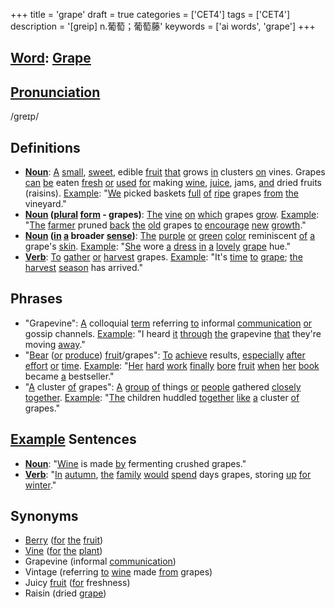 +++
title = 'grape'
draft = true
categories = ['CET4']
tags = ['CET4']
description = '[greip] n.葡萄；葡萄藤'
keywords = ['ai words', 'grape']
+++

## [Word](/post/word/): [Grape](/post/grape/)

## [Pronunciation](/post/pronunciation/)
/ɡreɪp/

## Definitions
- **[Noun](/post/noun/)**: [A](/post/a/) [small](/post/small/), [sweet](/post/sweet/), edible [fruit](/post/fruit/) [that](/post/that/) grows [in](/post/in/) clusters [on](/post/on/) vines. Grapes [can](/post/can/) [be](/post/be/) eaten [fresh](/post/fresh/) [or](/post/or/) [used](/post/used/) [for](/post/for/) making [wine](/post/wine/), [juice](/post/juice/), jams, [and](/post/and/) dried fruits (raisins). [Example](/post/example/): "[We](/post/we/) picked baskets [full](/post/full/) [of](/post/of/) [ripe](/post/ripe/) grapes [from](/post/from/) [the](/post/the/) vineyard."
- **[Noun](/post/noun/) ([plural](/post/plural/) [form](/post/form/) - grapes)**: [The](/post/the/) [vine](/post/vine/) [on](/post/on/) [which](/post/which/) grapes [grow](/post/grow/). [Example](/post/example/): "[The](/post/the/) [farmer](/post/farmer/) pruned [back](/post/back/) [the](/post/the/) [old](/post/old/) grapes [to](/post/to/) [encourage](/post/encourage/) [new](/post/new/) [growth](/post/growth/)."
- **[Noun](/post/noun/) ([in](/post/in/) [a](/post/a/) broader [sense](/post/sense/))**: [The](/post/the/) [purple](/post/purple/) [or](/post/or/) [green](/post/green/) [color](/post/color/) reminiscent [of](/post/of/) [a](/post/a/) grape's [skin](/post/skin/). [Example](/post/example/): "[She](/post/she/) wore [a](/post/a/) [dress](/post/dress/) [in](/post/in/) [a](/post/a/) [lovely](/post/lovely/) [grape](/post/grape/) hue."
- **[Verb](/post/verb/)**: [To](/post/to/) [gather](/post/gather/) [or](/post/or/) [harvest](/post/harvest/) grapes. [Example](/post/example/): "It's [time](/post/time/) [to](/post/to/) [grape](/post/grape/); [the](/post/the/) [harvest](/post/harvest/) [season](/post/season/) has arrived."

## Phrases
- "Grapevine": [A](/post/a/) colloquial [term](/post/term/) referring [to](/post/to/) informal [communication](/post/communication/) [or](/post/or/) gossip channels. [Example](/post/example/): "I heard [it](/post/it/) [through](/post/through/) [the](/post/the/) grapevine [that](/post/that/) they're moving [away](/post/away/)."
- "[Bear](/post/bear/) ([or](/post/or/) [produce](/post/produce/)) [fruit](/post/fruit/)/grapes": [To](/post/to/) [achieve](/post/achieve/) results, [especially](/post/especially/) [after](/post/after/) [effort](/post/effort/) [or](/post/or/) [time](/post/time/). [Example](/post/example/): "[Her](/post/her/) [hard](/post/hard/) [work](/post/work/) [finally](/post/finally/) [bore](/post/bore/) [fruit](/post/fruit/) [when](/post/when/) [her](/post/her/) [book](/post/book/) became [a](/post/a/) bestseller."
- "[A](/post/a/) cluster [of](/post/of/) grapes": [A](/post/a/) [group](/post/group/) [of](/post/of/) things [or](/post/or/) [people](/post/people/) gathered [closely](/post/closely/) [together](/post/together/). [Example](/post/example/): "[The](/post/the/) children huddled [together](/post/together/) [like](/post/like/) [a](/post/a/) cluster [of](/post/of/) grapes."

## [Example](/post/example/) Sentences
- **[Noun](/post/noun/)**: "[Wine](/post/wine/) is made [by](/post/by/) fermenting crushed grapes."
- **[Verb](/post/verb/)**: "[In](/post/in/) [autumn](/post/autumn/), [the](/post/the/) [family](/post/family/) [would](/post/would/) [spend](/post/spend/) days grapes, storing [up](/post/up/) [for](/post/for/) [winter](/post/winter/)."
  
## Synonyms
- [Berry](/post/berry/) ([for](/post/for/) [the](/post/the/) [fruit](/post/fruit/))
- [Vine](/post/vine/) ([for](/post/for/) [the](/post/the/) [plant](/post/plant/))
- Grapevine (informal [communication](/post/communication/))
- Vintage (referring [to](/post/to/) [wine](/post/wine/) made [from](/post/from/) grapes)
- Juicy [fruit](/post/fruit/) ([for](/post/for/) freshness)
- Raisin (dried [grape](/post/grape/))
